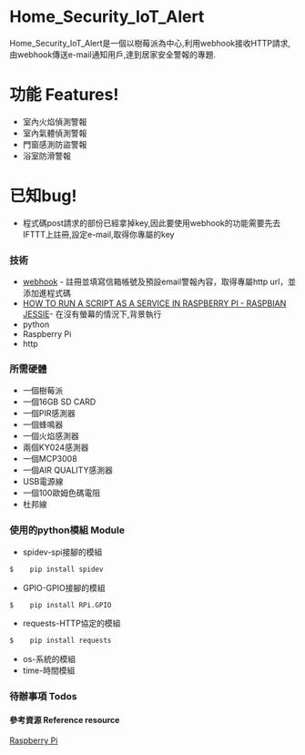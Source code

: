 # Home_Security_IoT_Alert
Home_Security_IoT_Alert是一個以樹莓派為中心,利用webhook接收HTTP請求,由webhook傳送e-mail通知用戶,達到居家安全警報的專題.
# 功能 Features!
* 室內火焰偵測警報
* 室內氣體偵測警報
* 門窗感測防盜警報
* 浴室防滑警報

# 已知bug!
  - 程式碼post請求的部份已經拿掉key,因此要使用webhook的功能需要先去IFTTT上註冊,設定e-mail,取得你專屬的key
### 技術
* [webhook](https://ifttt.com/applets/Zp6vmhJx-get-an-email-when-webhooks-publishes-a-new-trigger-or-action?term=webhook) - 註冊並填寫信箱帳號及預設email警報內容，取得專屬http url，並添加進程式碼
* [HOW TO RUN A SCRIPT AS A SERVICE IN RASPBERRY PI - RASPBIAN JESSIE](http://www.diegoacuna.me/how-to-run-a-script-as-a-service-in-raspberry-pi-raspbian-jessie/?fbclid=IwAR0WYwCgxtz1eEy-FjbpWr50aqoabVS2MkNYJ4UrLyqSpqFt-rRdiXUY9tc)- 在沒有螢幕的情況下,背景執行
* python
* Raspberry Pi
* http
### 所需硬體

  - 一個樹莓派
  - 一個16GB SD CARD
  - 一個PIR感測器
  - 一個蜂鳴器
  - 一個火焰感測器
  - 兩個KY024感測器
  - 一個MCP3008
  - 一個AIR QUALITY感測器
  - USB電源線
  - 一個100歐姆色碼電阻
  - 杜邦線
### 使用的python模組 Module
  - spidev-spi接腳的模組
```sh
$    pip install spidev
```
  - GPIO-GPIO接腳的模組
```sh
$    pip install RPi.GPIO
```
  - requests-HTTP協定的模組
```sh
$    pip install requests
```
  - os-系統的模組
  - time-時間模組
### 待辦事項 Todos
#### 參考資源 Reference resource
[Raspberry Pi](https://www.w3schools.com/nodejs/nodejs_raspberrypi.asp)
